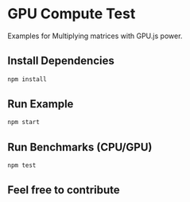 # GPU Compute Test
Examples for Multiplying matrices with GPU.js power.

## Install Dependencies
```bash
npm install
```

## Run Example
```bash
npm start
```

## Run Benchmarks (CPU/GPU)
```bash
npm test
```

## Feel free to contribute